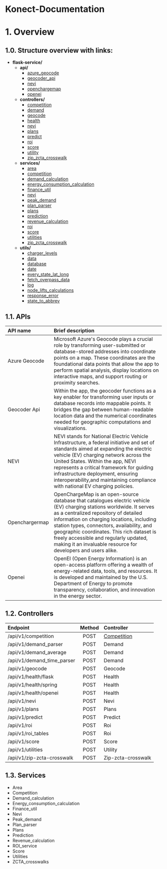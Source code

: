 # Konect-Documentation

# 1. Overview

## 1.0. Structure overview with links:
- **flask-service/**
  - **api/**
    - [azure_geocode](https://github.com/AyhanHasanov/Konect-Documentation/blob/main/APIs/AZURE_GEOCODE.md)
    - [geocoder_api](https://github.com/AyhanHasanov/Konect-Documentation/blob/main/APIs/GEOCODER_API.md)
    - [nevi](https://github.com/AyhanHasanov/Konect-Documentation/blob/main/APIs/NEVI.PY.md)
    - [openchargemap](https://github.com/AyhanHasanov/Konect-Documentation/blob/main/APIs/OPENCHARGEMAP.PY.md)
    - [openei](https://github.com/AyhanHasanov/Konect-Documentation/blob/main/APIs/OPENEI.PY.md)
  - **controllers/**
    - [competition](https://github.com/AyhanHasanov/Konect-Documentation/blob/main/Controllers/Competition.md)
    - [demand](https://github.com/AyhanHasanov/Konect-Documentation/blob/main/Controllers/Demand.md)
    - [geocode](https://github.com/AyhanHasanov/Konect-Documentation/blob/main/Controllers/GeoCode.md)
    - [health](https://github.com/AyhanHasanov/Konect-Documentation/blob/main/Controllers/HEALTH.PY.md)
    - [nevi](https://github.com/AyhanHasanov/Konect-Documentation/blob/main/Controllers/NEVI.md)
    - [plans](https://github.com/AyhanHasanov/Konect-Documentation/blob/main/Controllers/Plans.md)
    - [predict](https://github.com/AyhanHasanov/Konect-Documentation/blob/main/Controllers/Predict.md)
    - [roi](https://github.com/AyhanHasanov/Konect-Documentation/blob/main/Controllers/ROI.PY.md)
    - [score](https://github.com/AyhanHasanov/Konect-Documentation/blob/main/Controllers/Score.md)
    - [utility](https://github.com/AyhanHasanov/Konect-Documentation/blob/main/Controllers/UTILITY.PY.md)
    - [zip_zcta_crosswalk](https://github.com/AyhanHasanov/Konect-Documentation/blob/main/Controllers/ZIP_ZCTA_Crosswalk.md)
  - **services/**
    - [area](https://github.com/AyhanHasanov/Konect-Documentation/blob/main/Services/AREA.PY.md)
    - [competition](https://github.com/AyhanHasanov/Konect-Documentation/blob/main/Services/COMPETITION.PY%20(SERVICE).md)
    - [demand_calculation](https://github.com/AyhanHasanov/Konect-Documentation/blob/main/Services/DEMAND_CALCULATION.PY.md)
    - [energy_consumption_calculation](https://github.com/AyhanHasanov/Konect-Documentation/blob/main/Services/ENERGY_CONSUMPTION_CALCULATION.md)
    - [finance_util](https://github.com/AyhanHasanov/Konect-Documentation/blob/main/Services/FINANCE_UTIL.md)
    - [nevi](https://github.com/AyhanHasanov/Konect-Documentation/blob/main/Services/NEVI.md)
    - [peak_demand](https://github.com/AyhanHasanov/Konect-Documentation/blob/main/Services/PEAK_DEMAND.PY.md)
    - [plan_parser](https://github.com/AyhanHasanov/Konect-Documentation/blob/main/Services/PLAN_PARSER.PY.md)
    - [plans](https://github.com/AyhanHasanov/Konect-Documentation/blob/main/Services/PLANS.PY.md)
    - [prediction](https://github.com/AyhanHasanov/Konect-Documentation/blob/main/Services/PREDICTION.PY.md)
    - [revenue_calculation](https://github.com/AyhanHasanov/Konect-Documentation/blob/main/Services/REVENUE_CALCULATION.md)
    - [roi](https://github.com/AyhanHasanov/Konect-Documentation/blob/main/Services/ROI_SERVICE.PY.md)
    - [score](https://github.com/AyhanHasanov/Konect-Documentation/blob/main/Services/SCORE.md)
    - [utilities](https://github.com/AyhanHasanov/Konect-Documentation/blob/main/Services/UTILITIES.PY%20(SERVICE).md)
    - [zip_zcta_crosswalk](https://github.com/AyhanHasanov/Konect-Documentation/blob/main/Services/ZCTA_CROSSWALK.PY.md)
  - **utils/**
    - [charger_levels](https://github.com/AyhanHasanov/Konect-Documentation/blob/main/Utils/CHARGER_LEVELS.PY.md)
    - [data](https://github.com/AyhanHasanov/Konect-Documentation/blob/main/Utils/DATA.PY.md)
    - [database](https://github.com/AyhanHasanov/Konect-Documentation/blob/main/Utils/DATABASE.md)
    - [date](https://github.com/AyhanHasanov/Konect-Documentation/blob/main/Utils/DATE.PY.md)
    - [every_state_lat_long](https://github.com/AyhanHasanov/Konect-Documentation/blob/main/Utils/EVERY_STATE_LAT_LONG.md)
    - [fetch_overpass_data](https://github.com/AyhanHasanov/Konect-Documentation/blob/main/Utils/FETCH_OVERPASS_DATA.PY.md)
    - [log](https://github.com/AyhanHasanov/Konect-Documentation/blob/main/Utils/LOG.PY.md)
    - [node_lifts_calculations](https://github.com/AyhanHasanov/Konect-Documentation/blob/main/Utils/NODE_LIFTS_CALCULATIONS.PY.md)
    - [response_error](https://github.com/AyhanHasanov/Konect-Documentation/blob/main/Utils/RESPONSE_ERROR.PY.md)
    - [state_to_abbrev](https://github.com/AyhanHasanov/Konect-Documentation/blob/main/Utils/STATE_TO_ABBREV.PY.md)


## 1.1. APIs
|API name|Brief description|
|:--|:--|
|Azure Geocode|Microsoft Azure's Geocode plays a crucial role by transforming user-submitted or database-stored addresses into coordinate points on a map. These coordinates are the foundational data points that allow the app to perform spatial analysis, display locations on interactive maps, and support routing or proximity searches.|
|Geocoder Api|Within the app, the geocoder functions as a key enabler for transforming user inputs or database records into mappable points. It bridges the gap between human-readable location data and the numerical coordinates needed for geographic computations and visualizations.|
|NEVI|NEVI stands for National Electric Vehicle Infrastructure, a federal initiative and set of standards aimed at expanding the electric vehicle (EV) charging network across the United States. Within the app, NEVI represents a critical framework for guiding infrastructure deployment, ensuring interoperability,and maintaining compliance with national EV charging policies.|
|Openchargermap|OpenChargeMap is an open-source database that catalogues electric vehicle (EV) charging stations worldwide. It serves as a centralized repository of detailed information on charging locations, including station types, connectors, availability, and geographic coordinates. This rich dataset is freely accessible and regularly updated, making it an invaluable resource for developers and users alike.|
|Openei|OpenEI (Open Energy Information) is an open-access platform offering a wealth of energy-related data, tools, and resources. It is developed and maintained by the U.S. Department of Energy to promote transparency, collaboration, and innovation in the energy sector.|

## 1.2. Controllers
|Endpoint|Method|Controller|
|:--|:--:|:--|
|/api/v1/competition|POST|[Competition](https://github.com/AyhanHasanov/Konect-Documentation/blob/main/Controllers/Competition.md)
|/api/v1/demand_parser|POST|Demand
|/api/v1/demand_average|POST|Demand
|/api/v1/demand_time_parser|POST|Demand
|/api/v1/geocode|POST|Geocode
|/api/v1/health/flask|POST|Health
|/api/v1/health/spring|POST|Health
|/api/v1/health/openei|POST|Health
|/api/v1/nevi|POST|Nevi
|/api/v1/plans|POST|Plans
|/api/v1/predict|POST|Predict
|/api/v1/roi|POST|Roi
|/api/v1/roi_tables|POST|Roi
|/api/v1/score|POST|Score
|/api/v1/utilities|POST|Utility
|/api/v1/zip-zcta-crosswalk|POST|Zip-zcta-crosswalk

## 1.3. Services
-	Area
-	Competition
-	Demand_calculation
-	Energy_consumption_calculation
-	Finance_util
-	Nevi
-	Peak_demand
-	Plan_parser
-	Plans
-	Prediction
-	Revenue_calculation
-	ROI_service
-	Score
-	Utilities
-	ZCTA_crosswalks

